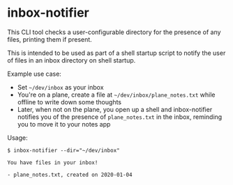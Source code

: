 # inbox-notifier

This CLI tool checks a user-configurable directory for the presence of any files, printing them if present.

This is intended to be used as part of a shell startup script to notify the user of files in an inbox directory on shell startup.

Example use case:

- Set `~/dev/inbox` as your inbox
- You're on a plane, create a file at `~/dev/inbox/plane_notes.txt` while offline to write down some thoughts
- Later, when not on the plane, you open up a shell and inbox-notifier notifies you of the presence of `plane_notes.txt` in the inbox, reminding you to move it to your notes app

Usage:

    $ inbox-notifier --dir="~/dev/inbox"

    You have files in your inbox!

    - plane_notes.txt, created on 2020-01-04
